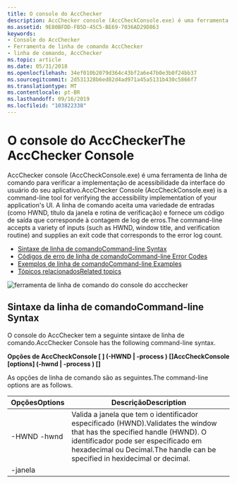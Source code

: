 ```yaml
---
title: O console do AccChecker
description: AccChecker console (AccCheckConsole.exe) é uma ferramenta de linha de comando para verificar a implementação de acessibilidade da interface do usuário do seu aplicativo.
ms.assetid: 9E80BFDD-FB5D-45C5-BE69-7036AD29D863
keywords:
- Console do AccChecker
- Ferramenta de linha de comando AccChecker
- linha de comando, AccChecker
ms.topic: article
ms.date: 05/31/2018
ms.openlocfilehash: 34ef010b2079d364c43bf2a6e47b0e3b0f24bb37
ms.sourcegitcommit: 2d531328b6ed82d4ad971a45a5131b430c5866f7
ms.translationtype: MT
ms.contentlocale: pt-BR
ms.lasthandoff: 09/16/2019
ms.locfileid: "103822338"
---
```

# <a name="the-accchecker-console"></a><span data-ttu-id="69a4b-106">O console do AccChecker</span><span class="sxs-lookup"><span data-stu-id="69a4b-106">The AccChecker Console</span></span>

<span data-ttu-id="69a4b-107">AccChecker console (AccCheckConsole.exe) é uma ferramenta de linha de comando para verificar a implementação de acessibilidade da interface do usuário do seu aplicativo.</span><span class="sxs-lookup"><span data-stu-id="69a4b-107">AccChecker Console (AccCheckConsole.exe) is a command-line tool for verifying the accessibility implementation of your application's UI.</span></span> <span data-ttu-id="69a4b-108">A linha de comando aceita uma variedade de entradas (como HWND, título da janela e rotina de verificação) e fornece um código de saída que corresponde à contagem de log de erros.</span><span class="sxs-lookup"><span data-stu-id="69a4b-108">The command-line accepts a variety of inputs (such as HWND, window title, and verification routine) and supplies an exit code that corresponds to the error log count.</span></span>

-   [<span data-ttu-id="69a4b-109">Sintaxe de linha de comando</span><span class="sxs-lookup"><span data-stu-id="69a4b-109">Command-line Syntax</span></span>](#command-line-syntax)
-   [<span data-ttu-id="69a4b-110">Códigos de erro de linha de comando</span><span class="sxs-lookup"><span data-stu-id="69a4b-110">Command-line Error Codes</span></span>](#command-line-error-codes)
-   [<span data-ttu-id="69a4b-111">Exemplos de linha de comando</span><span class="sxs-lookup"><span data-stu-id="69a4b-111">Command-line Examples</span></span>](#command-line-examples)
-   [<span data-ttu-id="69a4b-112">Tópicos relacionados</span><span class="sxs-lookup"><span data-stu-id="69a4b-112">Related topics</span></span>](#related-topics)

![ferramenta de linha de comando do console do accchecker](images/accchecker-console.png)

## <a name="command-line-syntax"></a><span data-ttu-id="69a4b-114">Sintaxe da linha de comando</span><span class="sxs-lookup"><span data-stu-id="69a4b-114">Command-line Syntax</span></span>

<span data-ttu-id="69a4b-115">O console do AccChecker tem a seguinte sintaxe de linha de comando.</span><span class="sxs-lookup"><span data-stu-id="69a4b-115">AccChecker Console has the following command-line syntax.</span></span>

<span data-ttu-id="69a4b-116">**Opções de AccCheckConsole \[ \] (-HWND <hwnd> \| -process <name> ) \[<dlls>\]**</span><span class="sxs-lookup"><span data-stu-id="69a4b-116">**AccCheckConsole \[options\] (-hwnd <hwnd> \| -process <name>) \[<dlls>\]**</span></span>

<span data-ttu-id="69a4b-117">As opções de linha de comando são as seguintes.</span><span class="sxs-lookup"><span data-stu-id="69a4b-117">The command-line options are as follows.</span></span>



| <span data-ttu-id="69a4b-118">Opções</span><span class="sxs-lookup"><span data-stu-id="69a4b-118">Options</span></span>                                                                                                                                                         | <span data-ttu-id="69a4b-119">Descrição</span><span class="sxs-lookup"><span data-stu-id="69a4b-119">Description</span></span>                                                                                                                  |
|-----------------------------------------------------------------------------------------------------------------------------------------------------------------|------------------------------------------------------------------------------------------------------------------------------|
| <span data-ttu-id="69a4b-120"><span id="-hwnd__hwnd_"></span><span id="-HWND__HWND_"></span>-HWND <hwnd></span><span class="sxs-lookup"><span data-stu-id="69a4b-120"><span id="-hwnd__hwnd_"></span><span id="-HWND__HWND_"></span>-hwnd <hwnd></span></span><br/>                                                                     | <span data-ttu-id="69a4b-121">Valida a janela que tem o identificador especificado (HWND).</span><span class="sxs-lookup"><span data-stu-id="69a4b-121">Validates the window that has the specified handle (HWND).</span></span> <span data-ttu-id="69a4b-122">O identificador pode ser especificado em hexadecimal ou Decimal.</span><span class="sxs-lookup"><span data-stu-id="69a4b-122">The handle can be specified in hexidecimal or decimal.</span></span><br/> |
| <span data-ttu-id="69a4b-123"><span id="-window__title_"></span><span id="-WINDOW__TITLE_"></span>-janela <title></span><span class="sxs-lookup"><span data-stu-id="69a4b-123"><span id="-window__title_"></span><span id="-WINDOW__TITLE_"></span>-window <title></span></span><br/>                                                            | <span data-ttu-id="69a4b-124">Valida a janela que tem o título especificado.</span><span class="sxs-lookup"><span data-stu-id="69a4b-124">Validates the window that has the specified title.</span></span><br/>                                                                |
| <span data-ttu-id="69a4b-125"><span id="__________________-process__name_"></span><span id="__________________-PROCESS__NAME_"></span> -processo <name></span><span class="sxs-lookup"><span data-stu-id="69a4b-125"><span id="__________________-process__name_"></span><span id="__________________-PROCESS__NAME_"></span> -process <name></span></span><br/>                       | <span data-ttu-id="69a4b-126">Valida a janela principal do processo que tem o nome especificado.</span><span class="sxs-lookup"><span data-stu-id="69a4b-126">Validates the main window of the process that has the specified name.</span></span><br/>                                             |
| <span data-ttu-id="69a4b-127"><span id="____________________________-list"></span><span id="____________________________-LIST"></span> -lista</span><span class="sxs-lookup"><span data-stu-id="69a4b-127"><span id="____________________________-list"></span><span id="____________________________-LIST"></span> -list</span></span><br/>                                       | <span data-ttu-id="69a4b-128">Lista todas as rotinas de verificação disponíveis.</span><span class="sxs-lookup"><span data-stu-id="69a4b-128">Lists all of the available verification routines.</span></span><br/>                                                                 |
| <span data-ttu-id="69a4b-129"><span id="__________________-enable__name_"></span><span id="__________________-ENABLE__NAME_"></span> -habilitar <name></span><span class="sxs-lookup"><span data-stu-id="69a4b-129"><span id="__________________-enable__name_"></span><span id="__________________-ENABLE__NAME_"></span> -enable <name></span></span><br/>                          | <span data-ttu-id="69a4b-130">Executa a rotina de verificação especificada.</span><span class="sxs-lookup"><span data-stu-id="69a4b-130">Runs the specified verification routine.</span></span> <span data-ttu-id="69a4b-131">Essa opção pode ser especificada mais de uma vez.</span><span class="sxs-lookup"><span data-stu-id="69a4b-131">This option can be specified more than once.</span></span><br/>                             |
| <span data-ttu-id="69a4b-132"><span id="_____________________________-disable__name_"></span><span id="_____________________________-DISABLE__NAME_"></span> -desabilitar <name></span><span class="sxs-lookup"><span data-stu-id="69a4b-132"><span id="_____________________________-disable__name_"></span><span id="_____________________________-DISABLE__NAME_"></span> -disable <name></span></span><br/> | <span data-ttu-id="69a4b-133">Executa tudo, exceto a rotina de verificação especificada.</span><span class="sxs-lookup"><span data-stu-id="69a4b-133">Runs all but the specified verification routine.</span></span> <span data-ttu-id="69a4b-134">Essa opção pode ser especificada mais de uma vez.</span><span class="sxs-lookup"><span data-stu-id="69a4b-134">This option can be specified more than once.</span></span><br/>                     |
| <span data-ttu-id="69a4b-135"><span id="___________-log__info_warn_err_"></span><span id="___________-LOG__INFO_WARN_ERR_"></span> -log (erro de aviso de informação \| \| )</span><span class="sxs-lookup"><span data-stu-id="69a4b-135"><span id="___________-log__info_warn_err_"></span><span id="___________-LOG__INFO_WARN_ERR_"></span> -log (info\|warn\|err)</span></span><br/>                          | <span data-ttu-id="69a4b-136">A classificação de eventos mais baixa que será registrada em log.</span><span class="sxs-lookup"><span data-stu-id="69a4b-136">The lowest event rating that will be logged.</span></span><br/>                                                                      |
| <span data-ttu-id="69a4b-137"><span id="__________________-logfile__file_"></span><span id="__________________-LOGFILE__FILE_"></span> -Logfile <file></span><span class="sxs-lookup"><span data-stu-id="69a4b-137"><span id="__________________-logfile__file_"></span><span id="__________________-LOGFILE__FILE_"></span> -logfile <file></span></span><br/>                       | <span data-ttu-id="69a4b-138">Grave a saída no arquivo de log especificado.</span><span class="sxs-lookup"><span data-stu-id="69a4b-138">Write the output to the specified log file.</span></span> <span data-ttu-id="69a4b-139">Essa opção pode ser especificada mais de uma vez.</span><span class="sxs-lookup"><span data-stu-id="69a4b-139">This option can be specified more than once.</span></span><br/>                          |
| <span data-ttu-id="69a4b-140"><span id="-suppress__file_"></span><span id="-SUPPRESS__FILE_"></span>-suprimir <file></span><span class="sxs-lookup"><span data-stu-id="69a4b-140"><span id="-suppress__file_"></span><span id="-SUPPRESS__FILE_"></span>-suppress <file></span></span><br/>                                                         | <span data-ttu-id="69a4b-141">Use o arquivo XML especificado para suprimir erros.</span><span class="sxs-lookup"><span data-stu-id="69a4b-141">Use the specified XML file to suppress errors.</span></span> <br/>                                                                   |
| <span data-ttu-id="69a4b-142"><span id="-quiet"></span><span id="-QUIET"></span>-Quiet</span><span class="sxs-lookup"><span data-stu-id="69a4b-142"><span id="-quiet"></span><span id="-QUIET"></span>-quiet</span></span><br/>                                                                                             | <span data-ttu-id="69a4b-143">Não grave a saída de log para stdout.</span><span class="sxs-lookup"><span data-stu-id="69a4b-143">Do not write logging output to stdout.</span></span><br/>                                                                            |
| <span data-ttu-id="69a4b-144"><span id="-help__________________________________"></span><span id="-HELP__________________________________"></span>-ajuda</span><span class="sxs-lookup"><span data-stu-id="69a4b-144"><span id="-help__________________________________"></span><span id="-HELP__________________________________"></span>-help</span></span> <br/>                           | <span data-ttu-id="69a4b-145">Exibe a ajuda rápida.</span><span class="sxs-lookup"><span data-stu-id="69a4b-145">Displays quick help.</span></span> <br/>                                                                                             |



 

## <a name="command-line-error-codes"></a><span data-ttu-id="69a4b-146">Códigos de erro de linha de comando</span><span class="sxs-lookup"><span data-stu-id="69a4b-146">Command-line Error Codes</span></span>

<span data-ttu-id="69a4b-147">Veja a seguir os códigos de erro retornados de AccCheckConsole ao usar "Echo% ERRORLEVEL%"</span><span class="sxs-lookup"><span data-stu-id="69a4b-147">Following are error codes returned from AccCheckConsole when using "echo %errorlevel%"</span></span>



| <span data-ttu-id="69a4b-148">Código do erro</span><span class="sxs-lookup"><span data-stu-id="69a4b-148">Error code</span></span>                       | <span data-ttu-id="69a4b-149">Descrição</span><span class="sxs-lookup"><span data-stu-id="69a4b-149">Description</span></span>                                 |
|----------------------------------|---------------------------------------------|
| <span data-ttu-id="69a4b-150"><span id="0"></span>0</span><span class="sxs-lookup"><span data-stu-id="69a4b-150"><span id="0"></span>0</span></span><br/> | <span data-ttu-id="69a4b-151">Nenhum erro e nenhum aviso.</span><span class="sxs-lookup"><span data-stu-id="69a4b-151">No errors and no warnings.</span></span><br/>       |
| <span data-ttu-id="69a4b-152"><span id="1"></span>1</span><span class="sxs-lookup"><span data-stu-id="69a4b-152"><span id="1"></span>1</span></span><br/> | <span data-ttu-id="69a4b-153">Instrução Usages foi solicitada.</span><span class="sxs-lookup"><span data-stu-id="69a4b-153">Usages statement was requested.</span></span> <br/> |
| <span data-ttu-id="69a4b-154"><span id="2"></span>2</span><span class="sxs-lookup"><span data-stu-id="69a4b-154"><span id="2"></span>2</span></span><br/> | <span data-ttu-id="69a4b-155">Erros e nenhum aviso.</span><span class="sxs-lookup"><span data-stu-id="69a4b-155">Errors and no warnings.</span></span><br/>          |
| <span data-ttu-id="69a4b-156"><span id="3"></span>Beta</span><span class="sxs-lookup"><span data-stu-id="69a4b-156"><span id="3"></span>3</span></span><br/> | <span data-ttu-id="69a4b-157">Erros e avisos.</span><span class="sxs-lookup"><span data-stu-id="69a4b-157">Errors and warnings.</span></span><br/>             |
| <span data-ttu-id="69a4b-158"><span id="4"></span>4</span><span class="sxs-lookup"><span data-stu-id="69a4b-158"><span id="4"></span>4</span></span><br/> | <span data-ttu-id="69a4b-159">Avisos, mas sem erros.</span><span class="sxs-lookup"><span data-stu-id="69a4b-159">Warnings but no errors.</span></span><br/>          |
| <span data-ttu-id="69a4b-160"><span id="5"></span>05</span><span class="sxs-lookup"><span data-stu-id="69a4b-160"><span id="5"></span>5</span></span><br/> | <span data-ttu-id="69a4b-161">Linha de comando inválida.</span><span class="sxs-lookup"><span data-stu-id="69a4b-161">Invalid command line.</span></span> <br/>           |



 

## <a name="command-line-examples"></a><span data-ttu-id="69a4b-162">Exemplos de linha de comando</span><span class="sxs-lookup"><span data-stu-id="69a4b-162">Command-line Examples</span></span>

<span data-ttu-id="69a4b-163">A seguir estão vários exemplos de linha de comando do console AccChecker.</span><span class="sxs-lookup"><span data-stu-id="69a4b-163">Following are several AccChecker Console command-line examples.</span></span>

-   <span data-ttu-id="69a4b-164">Executar todas as verificações em uma janela com um nome especificado.</span><span class="sxs-lookup"><span data-stu-id="69a4b-164">Run all verifications on a window with a specified name.</span></span>

    <span data-ttu-id="69a4b-165">**AccCheckConsole-janela "sem título – bloco de notas"**</span><span class="sxs-lookup"><span data-stu-id="69a4b-165">**AccCheckConsole -window "Untitled - Notepad"**</span></span>

-   <span data-ttu-id="69a4b-166">Executar um subconjunto das verificações em um HWND, especificando um arquivo de supressão.</span><span class="sxs-lookup"><span data-stu-id="69a4b-166">Run a subset of the verifications against an HWND, specifying a suppression file.</span></span>

    <span data-ttu-id="69a4b-167">**AccCheckConsole-HWND 0x00382f00-habilitar CheckTabbing-habilitar CHECKNAME-suprime suppress.xml**</span><span class="sxs-lookup"><span data-stu-id="69a4b-167">**AccCheckConsole -hwnd 0x00382f00 -enable CheckTabbing -enable CheckName -suppress suppress.xml**</span></span>

-   <span data-ttu-id="69a4b-168">Execute todas as verificações de uma nova DLL de verificação.</span><span class="sxs-lookup"><span data-stu-id="69a4b-168">Run all verifications from a new verification DLL.</span></span>

    <span data-ttu-id="69a4b-169">**AccCheckConsole-janela "sem título-bloco de notas" VerificationRoutine1.dll**</span><span class="sxs-lookup"><span data-stu-id="69a4b-169">**AccCheckConsole -window "Untitled - Notepad" VerificationRoutine1.dll**</span></span>

## <a name="related-topics"></a><span data-ttu-id="69a4b-170">Tópicos relacionados</span><span class="sxs-lookup"><span data-stu-id="69a4b-170">Related topics</span></span>

<dl> <dt>

[<span data-ttu-id="69a4b-171">UI Accessibility Checker</span><span class="sxs-lookup"><span data-stu-id="69a4b-171">UI Accessibility Checker</span></span>](ui-accessibility-checker.md)
</dt> </dl>

 

 





